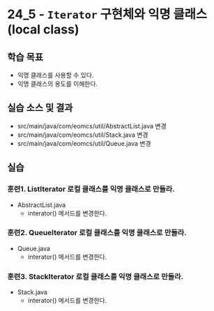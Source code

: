 # 24_5 - `Iterator` 구현체와 익명 클래스(local class)

## 학습 목표

- 익명 클래스를 사용할 수 있다.
- 익명 클래스의 용도를 이해한다.

## 실습 소스 및 결과

- src/main/java/com/eomcs/util/AbstractList.java 변경
- src/main/java/com/eomcs/util/Stack.java 변경
- src/main/java/com/eomcs/util/Queue.java 변경

## 실습

### 훈련1. ListIterator 로컬 클래스를 익명 클래스로 만들라.

- AbstractList.java
  - interator() 메서드를 변경한다.

### 훈련2. QueueIterator 로컬 클래스를 익명 클래스로 만들라.

- Queue.java
  - interator() 메서드를 변경한다.

### 훈련3. StackIterator 로컬 클래스를 익명 클래스로 만들라.

- Stack.java
  - interator() 메서드를 변경한다.

